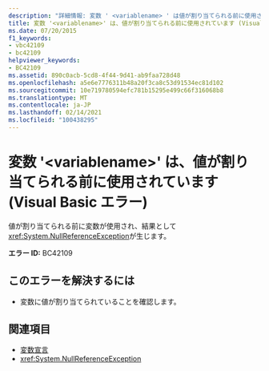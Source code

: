 ```yaml
---
description: "詳細情報: 変数 ' <variablename> ' は値が割り当てられる前に使用されています (Visual Basic エラー)"
title: 変数 '<variablename>' は、値が割り当てられる前に使用されています (Visual Basic エラー)
ms.date: 07/20/2015
f1_keywords:
- vbc42109
- bc42109
helpviewer_keywords:
- BC42109
ms.assetid: 890c0acb-5cd8-4f44-9d41-ab9faa728d48
ms.openlocfilehash: a5e6e7776311b48a20f3ca8c53d91534ec81d102
ms.sourcegitcommit: 10e719780594efc781b15295e499c66f316068b8
ms.translationtype: MT
ms.contentlocale: ja-JP
ms.lasthandoff: 02/14/2021
ms.locfileid: "100438295"
---
```

# <a name="variable-variablename-is-used-before-it-has-been-assigned-a-value-visual-basic-error"></a>変数 '\<variablename>' は、値が割り当てられる前に使用されています (Visual Basic エラー)

値が割り当てられる前に変数が使用され、結果として <xref:System.NullReferenceException>が生じます。  
  
 **エラー ID:** BC42109  
  
## <a name="to-correct-this-error"></a>このエラーを解決するには  
  
- 変数に値が割り当てられていることを確認します。  
  
## <a name="see-also"></a>関連項目

- [変数宣言](../programming-guide/language-features/variables/variable-declaration.md)
- <xref:System.NullReferenceException>
